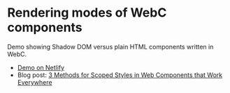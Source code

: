 # Rendering modes of WebC components

Demo showing Shadow DOM versus plain HTML components written in WebC.

* [Demo on Netlify](https://demo-webc-shadow-dom.netlify.app/)
* Blog post: [3 Methods for Scoped Styles in Web Components that Work Everywhere](https://www.zachleat.com/web/styling-web-components/)
